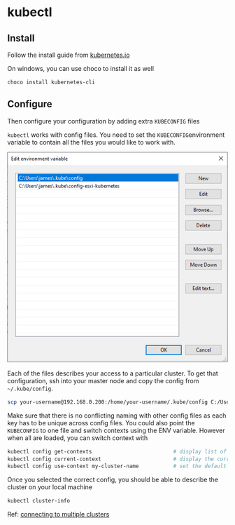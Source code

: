 # kubectl

## Install

Follow the install guide from [kubernetes.io](https://kubernetes.io/docs/tasks/tools/install-kubectl/)

On windows, you can use choco to install it as well

```powershell
choco install kubernetes-cli
```

## Configure

Then configure your configuration by adding extra `KUBECONFIG` files

`kubectl` works with config files. You need to set the `KUBECONFIG`environment variable to contain all the files you would like to work with.

![1571604877989](1571604877989.png)

Each of the files describes your access to a particular cluster. To get that configuration, ssh into your master node and copy the config from `~/.kube/config`.

```bash
scp your-username@192.168.0.200:/home/your-username/.kube/config C:/Users/your-username/.kube/config-esxi-kubernetes
```

Make sure that there is no conflicting naming with other config files as each key has to be unique across config files. You could also point the `KUBECONFIG` to one file and switch contexts using the ENV variable. However when all are loaded, you can switch context with

```bash
kubectl config get-contexts                          # display list of contexts
kubectl config current-context                       # display the current-context
kubectl config use-context my-cluster-name           # set the default context to my-cluster-name

```

Once you selected the correct config, you should be able to describe the cluster on your local machine

```bash
kubectl cluster-info
```

Ref: [connecting to multiple clusters](https://kubernetes.io/docs/tasks/access-application-cluster/configure-access-multiple-clusters/)
